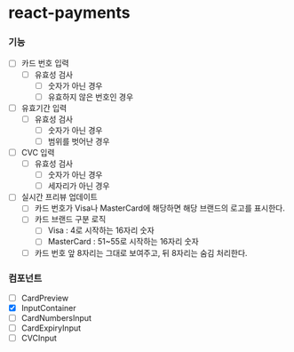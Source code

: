 # react-payments
### 기능
- [ ] 카드 번호 입력
    - [ ] 유효성 검사
        - [ ] 숫자가 아닌 경우
        - [ ] 유효하지 않은 번호인 경우
- [ ] 유효기간 입력
    - [ ] 유효성 검사
        - [ ] 숫자가 아닌 경우
        - [ ] 범위를 벗어난 경우
- [ ] CVC 입력
    - [ ] 유효성 검사
        - [ ] 숫자가 아닌 경우
        - [ ] 세자리가 아닌 경우
- [ ] 실시간 프리뷰 업데이트
    - [ ] 카드 번호가 Visa나 MasterCard에 해당하면 해당 브랜드의 로고를 표시한다.
    - [ ] 카드 브랜드 구분 로직
      - [ ] Visa : 4로 시작하는 16자리 숫자
      - [ ] MasterCard : 51~55로 시작하는 16자리 숫자
    - [ ] 카드 번호 앞 8자리는 그대로 보여주고, 뒤 8자리는 숨김 처리한다.

### 컴포넌트
- [ ] CardPreview
- [x] InputContainer
- [ ] CardNumbersInput
- [ ] CardExpiryInput
- [ ] CVCInput